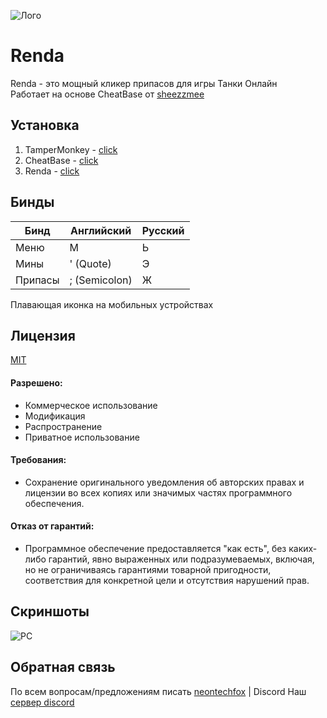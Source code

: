 
![Лого](https://cdn.discordapp.com/attachments/1154469342671548456/1201184501477408798/N3onTechF0X.png)


# Renda
Renda - это мощный кликер припасов для игры Танки Онлайн  
Работает на основе CheatBase от [sheezzmee](https://github.com/sheezzmee/)


## Установка
1. TamperMonkey - [click](https://www.tampermonkey.net)
2. CheatBase - [click](https://raw.githubusercontent.com/sheezzmee/CheatBase/main/cheatBase.user.js)
3. Renda - [click](https://github.com/N3onTechF0X/some_TO_scripts/raw/main/Renda.user.js)

## Бинды
| **Бинд** | **Английский** | **Русский** |
|----------|--------------------------|-----------------------|
| Меню     | M                        | Ь                     |
| Мины     | '   (Quote)              | Э                     |
| Припасы  | ;   (Semicolon)          | Ж                     |   

Плавающая иконка на мобильных устройствах

## Лицензия

[MIT](LICENSE)

#### Разрешено:
- Коммерческое использование
- Модификация
- Распространение
- Приватное использование
#### Требования:
- Сохранение оригинального уведомления об авторских правах и лицензии во всех копиях или значимых частях программного обеспечения.
#### Отказ от гарантий:
- Программное обеспечение предоставляется "как есть", без каких-либо гарантий, явно выраженных или подразумеваемых, включая, но не ограничиваясь гарантиями товарной пригодности, соответствия для конкретной цели и отсутствия нарушений прав.
## Скриншоты
![PC](https://cdn.discordapp.com/attachments/1154469342671548456/1201675405594202163/N3onTechF0X.png)  

## Обратная связь
По всем вопросам/предложениям писать [neontechfox](https://discordapp.com/users/1086946472576159794) | Discord
Наш [сервер discord](https://discord.gg/HyczycuQFr)
